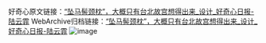好奇心原文链接：[“坠马髻颈枕”，大概只有台北故宫想得出来_设计_好奇心日报-陆云霏](https://www.qdaily.com/articles/2768.html)
WebArchive归档链接：[“坠马髻颈枕”，大概只有台北故宫想得出来_设计_好奇心日报-陆云霏](http://web.archive.org/web/20170826204659/http://www.qdaily.com:80/articles/2768.html)
![image](http://ww3.sinaimg.cn/large/007d5XDply1g3v6hcl9enj30u03i54qp)